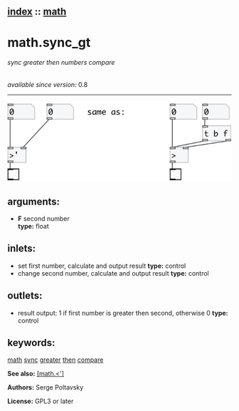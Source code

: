 [index](index.html) :: [math](category_math.html)
---

# math.sync_gt

###### sync greater then numbers compare

*available since version:* 0.8

---




[![example](../examples/img/math.sync_gt.jpg)](../examples/pd/math.sync_gt.pd)



## arguments:

* **F**
second number<br>
__type:__ float<br>







## inlets:

* set first number, calculate and output result 
__type:__ control<br>
* change second number, calculate and output result 
__type:__ control<br>



## outlets:

* result output: 1 if first number is greater then second, otherwise 0
__type:__ control<br>



## keywords:

[math](keywords/math.html)
[sync](keywords/sync.html)
[greater](keywords/greater.html)
[then](keywords/then.html)
[compare](keywords/compare.html)



**See also:**
[\[math.&lt;&#39;\]](math.%3C%27.html)




**Authors:** Serge Poltavsky




**License:** GPL3 or later





